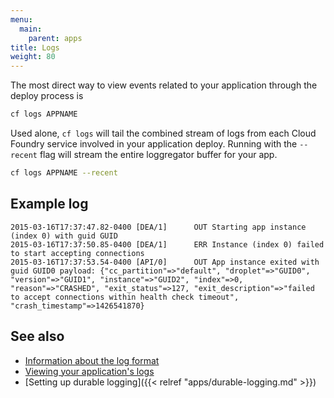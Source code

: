 ```yaml
---
menu:
  main:
    parent: apps
title: Logs
weight: 80
---
```


The most direct way to view events related to your application through the deploy process is

```bash
cf logs APPNAME
```

Used alone, `cf logs` will tail the combined stream of logs from each Cloud Foundry service involved in your application deploy. Running with the `--recent` flag will stream the entire loggregator buffer for your app.

```bash
cf logs APPNAME --recent
```

## Example log

  	2015-03-16T17:37:47.82-0400 [DEA/1]      OUT Starting app instance (index 0) with guid GUID
  	2015-03-16T17:37:50.85-0400 [DEA/1]      ERR Instance (index 0) failed to start accepting connections
  	2015-03-16T17:37:53.54-0400 [API/0]      OUT App instance exited with guid GUID0 payload: {"cc_partition"=>"default", "droplet"=>"GUID0", "version"=>"GUID1", "instance"=>"GUID2", "index"=>0, "reason"=>"CRASHED", "exit_status"=>127, "exit_description"=>"failed to accept connections within health check timeout", "crash_timestamp"=>1426541870}


## See also

* [Information about the log format](https://docs.cloudfoundry.org/devguide/deploy-apps/streaming-logs.html)
* [Viewing your application's logs](https://docs.cloudfoundry.org/devguide/deploy-apps/streaming-logs.html#view)
* [Setting up durable logging]({{< relref "apps/durable-logging.md" >}})
